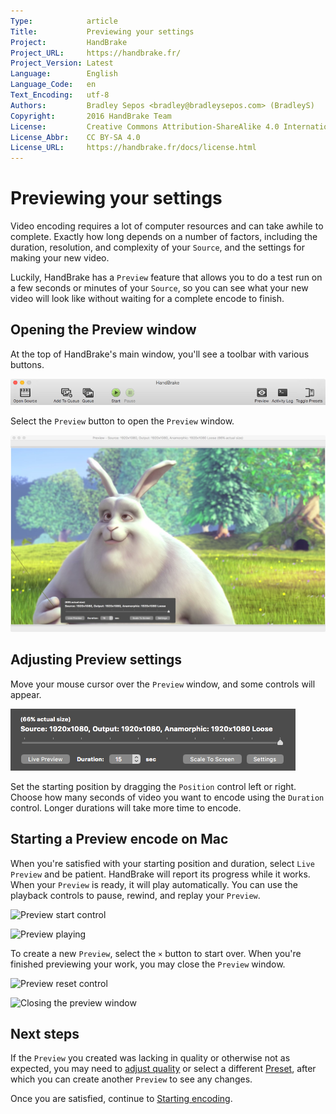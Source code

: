 ```yaml
---
Type:            article
Title:           Previewing your settings
Project:         HandBrake
Project_URL:     https://handbrake.fr/
Project_Version: Latest
Language:        English
Language_Code:   en
Text_Encoding:   utf-8
Authors:         Bradley Sepos <bradley@bradleysepos.com> (BradleyS)
Copyright:       2016 HandBrake Team
License:         Creative Commons Attribution-ShareAlike 4.0 International
License_Abbr:    CC BY-SA 4.0
License_URL:     https://handbrake.fr/docs/license.html
---
```


Previewing your settings
========================

Video encoding requires a lot of computer resources and can take awhile to complete. Exactly how long depends on a number of factors, including the duration, resolution, and complexity of your `Source`, and the settings for making your new video.

Luckily, HandBrake has a `Preview` feature that allows you to do a test run on a few seconds or minutes of your `Source`, so you can see what your new video will look like without waiting for a complete encode to finish.

## Opening the Preview window

At the top of HandBrake's main window, you'll see a toolbar with various buttons.

<!-- .system-lin -->

<!-- TODO: Linux figures. -->

<!-- /.system-lin -->
<!-- .system-mac -->

![Main window toolbar](../images/mac/toolbar.png "The Toolbar provides easy access to HandBrake's most common functions.")

<!-- /.system-mac -->
<!-- .system-win -->

<!-- TODO: Windows figures. -->

<!-- /.system-win -->

Select the `Preview` button to open the `Preview` window.

<!-- .system-lin -->

<!-- TODO: Linux figures. -->

<!-- /.system-lin -->
<!-- .system-mac -->


![Preview window](../images/mac/preview-window.jpg)

<!-- /.system-mac -->
<!-- .system-win -->

<!-- TODO: Windows figures. -->

<!-- /.system-win -->

## Adjusting Preview settings

Move your mouse cursor over the `Preview` window, and some controls will appear.

<!-- .system-lin -->

<!-- TODO: Linux figures. -->

<!-- /.system-lin -->
<!-- .system-mac -->

![Preview controls](../images/mac/preview-controls.png)

<!-- /.system-mac -->

Set the starting position by dragging the `Position` control left or right. Choose how many seconds of video you want to encode using the `Duration` control. Longer durations will take more time to encode.




## Starting a Preview encode on Mac

When you're satisfied with your starting position and duration, select `Live Preview` and be patient. HandBrake will report its progress while it works. When your `Preview` is ready, it will play automatically. You can use the playback controls to pause, rewind, and replay your `Preview`.

<!-- .system-mac -->
![Preview start control](../images/mac/preview-controls-start.png)

![Preview playing](../images/mac/preview-playing.png)

<!-- /.system-mac -->

<!-- .system-mac -->

To create a new `Preview`, select the `×` button to start over. When you're finished previewing your work, you may close the `Preview` window.

![Preview reset control](../images/mac/preview-controls-reset.png)

![Closing the preview window](../images/mac/preview-window-close.png)

<!-- /.system-mac -->

## Next steps

If the `Preview` you created was lacking in quality or otherwise not as expected, you may need to [adjust quality](adjust-quality.html) or select a different [Preset](select-preset.html), after which you can create another `Preview` to see any changes.

Once you are satisfied, continue to [Starting encoding](start-encoding.html).
